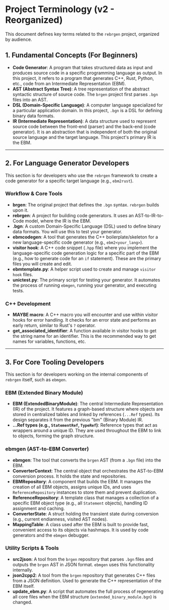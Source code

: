 # Project Terminology (v2 - Reorganized)

This document defines key terms related to the `rebrgen` project, organized by audience.

## 1. Fundamental Concepts (For Beginners)

- **Code Generator**: A program that takes structured data as input and produces source code in a specific programming language as output. In this project, it refers to a program that generates C++, Rust, Python, etc., code from an Intermediate Representation (EBM).
- **AST (Abstract Syntax Tree)**: A tree representation of the abstract syntactic structure of source code. The `brgen` project first parses `.bgn` files into an AST.
- **DSL (Domain-Specific Language)**: A computer language specialized for a particular application domain. In this project, `.bgn` is a DSL for defining binary data formats.
- **IR (Intermediate Representation)**: A data structure used to represent source code between the front-end (parser) and the back-end (code generator). It is an abstraction that is independent of both the original source language and the target language. This project's primary IR is the EBM.

---

## 2. For Language Generator Developers

This section is for developers who use the `rebrgen` framework to create a code generator for a specific target language (e.g., `ebm2rust`).

### Workflow & Core Tools

- **brgen**: The original project that defines the `.bgn` syntax. `rebrgen` builds upon it.
- **rebrgen**: A project for building code generators. It uses an AST-to-IR-to-Code model, where the IR is the EBM.
- **.bgn**: A custom Domain-Specific Language (DSL) used to define binary data formats. You will use this to test your generator.
- **ebmcodegen**: A tool that generates the C++ boilerplate/skeleton for a new language-specific code generator (e.g., `ebm2<your_lang>`).
- **visitor hook**: A C++ code snippet (`.hpp` file) where you implement the language-specific code generation logic for a specific part of the EBM (e.g., how to generate code for an `if` statement). These are the primary files you will create and edit.
- **ebmtemplate.py**: A helper script used to create and manage `visitor hook` files.
- **unictest.py**: The primary script for testing your generator. It automates the process of running `ebmgen`, running your generator, and executing tests.

### C++ Development

- **MAYBE macro**: A C++ macro you will encounter and use within visitor hooks for error handling. It checks for an error state and performs an early return, similar to Rust's `?` operator.
- **get_associated_identifier**: A function available in visitor hooks to get the string name for an identifier. This is the recommended way to get names for variables, functions, etc.

---

## 3. For Core Tooling Developers

This section is for developers working on the internal components of `rebrgen` itself, such as `ebmgen`.

### EBM (Extended Binary Module)

- **EBM (ExtendedBinaryModule)**: The central Intermediate Representation (IR) of the project. It features a graph-based structure where objects are stored in centralized tables and linked by references (`...Ref` types). Its design separates it from the previous "bm" (Binary Module) IR.
- **...Ref types (e.g., `StatementRef`, `TypeRef`)**: Reference types that act as wrappers around a unique ID. They are used throughout the EBM to link to objects, forming the graph structure.

### ebmgen (AST-to-EBM Converter)

- **ebmgen**: The tool that converts the `brgen` AST (from a `.bgn` file) into the EBM.
- **ConverterContext**: The central object that orchestrates the AST-to-EBM conversion process. It holds the state and repositories.
- **EBMRepository**: A component that builds the EBM. It manages the creation of all EBM objects, assigns unique IDs, and uses `ReferenceRepository` instances to store them and prevent duplication.
- **ReferenceRepository**: A template class that manages a collection of a specific EBM object type (e.g., all `Statement` objects), handling ID assignment and caching.
- **ConverterState**: A struct holding the transient state during conversion (e.g., current endianness, visited AST nodes).
- **MappingTable**: A class used after the EBM is built to provide fast, convenient access to its objects via hashmaps. It is used by code generators and the `ebmgen` debugger.

### Utility Scripts & Tools

- **src2json**: A tool from the `brgen` repository that parses `.bgn` files and outputs the `brgen` AST in JSON format. `ebmgen` uses this functionality internally.
- **json2cpp2**: A tool from the `brgen` repository that generates C++ files from a JSON definition. Used to generate the C++ representation of the EBM itself.
- **update_ebm.py**: A script that automates the full process of regenerating all core files when the EBM structure (`extended_binary_module.bgn`) is changed.
